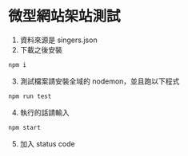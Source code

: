 # 微型網站架站測試

1. 資料來源是 singers.json
2. 下載之後安裝
```bash
npm i
```

3. 測試檔案請安裝全域的 nodemon，並且跑以下程式
```bash
npm run test
```

4. 執行的話請輸入
```bash
npm start
```

5. 加入 status code